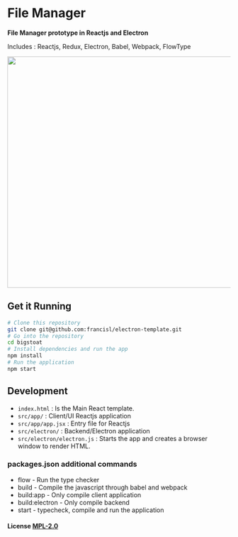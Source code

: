 # File Manager

**File Manager prototype in Reactjs and Electron**

Includes : Reactjs, Redux, Electron, Babel, Webpack, FlowType

<img src="https://raw.githubusercontent.com/francisl/bigstoat/master/resources/screenshot2.png" width="600" height="521">

## Get it Running

```bash
# Clone this repository
git clone git@github.com:francisl/electron-template.git
# Go into the repository
cd bigstoat
# Install dependencies and run the app
npm install
# Run the application
npm start
```

## Development

- `index.html` : Is the Main React template.
- `src/app/` : Client/UI Reactjs application
- `src/app/app.jsx` : Entry file for Reactjs
- `src/electron/` : Backend/Electron application
- `src/electron/electron.js` : Starts the app and creates a browser window to render HTML.


### packages.json additional commands

- flow - Run the type checker
- build - Compile the javascript through babel and webpack
- build:app - Only compile client application
- build:electron - Only compile backend
- start - typecheck, compile and run the application


#### License [MPL-2.0](LICENSE.md)

